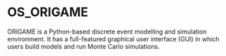 # OS_ORIGAME
ORIGAME is a Python-based discrete event modelling and simulation environment. It has a full-featured graphical user interface (GUI) in which users build models and run Monte Carlo simulations.
